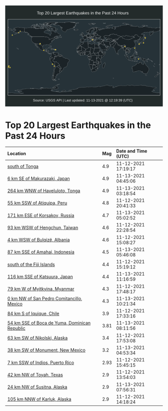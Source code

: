![Map](./map.png)

# Top 20 Largest Earthquakes in the Past 24 Hours

| Location | Mag | Date and Time (UTC) |
|:---|:---|:---|
| [south of Tonga](https://earthquake.usgs.gov/earthquakes/eventpage/us7000ftm9) | 4.9 | 11-12-2021 17:19:17 |
| [6 km SE of Makurazaki, Japan](https://earthquake.usgs.gov/earthquakes/eventpage/us7000ftrg) | 4.9 | 11-13-2021 04:45:06 |
| [264 km WNW of Haveluloto, Tonga](https://earthquake.usgs.gov/earthquakes/eventpage/us7000ftr1) | 4.9 | 11-13-2021 03:18:54 |
| [55 km SSW of Atiquipa, Peru](https://earthquake.usgs.gov/earthquakes/eventpage/us7000ftnk) | 4.8 | 11-12-2021 20:41:33 |
| [171 km ESE of Korsakov, Russia](https://earthquake.usgs.gov/earthquakes/eventpage/us7000ftrx) | 4.7 | 11-13-2021 05:02:52 |
| [93 km WSW of Hengchun, Taiwan](https://earthquake.usgs.gov/earthquakes/eventpage/us7000ftpi) | 4.6 | 11-12-2021 22:28:54 |
| [4 km WSW of Bulqizë, Albania](https://earthquake.usgs.gov/earthquakes/eventpage/us7000ftj6) | 4.6 | 11-12-2021 15:08:27 |
| [87 km SSE of Amahai, Indonesia](https://earthquake.usgs.gov/earthquakes/eventpage/us7000ftry) | 4.5 | 11-13-2021 05:46:08 |
| [south of the Fiji Islands](https://earthquake.usgs.gov/earthquakes/eventpage/us7000ftj9) | 4.4 | 11-12-2021 15:19:12 |
| [116 km SSE of Katsuura, Japan](https://earthquake.usgs.gov/earthquakes/eventpage/us7000ftt6) | 4.4 | 11-13-2021 11:16:59 |
| [79 km W of Myitkyina, Myanmar](https://earthquake.usgs.gov/earthquakes/eventpage/us7000ftmh) | 4.3 | 11-12-2021 17:48:17 |
| [0 km NW of San Pedro Comitancillo, Mexico](https://earthquake.usgs.gov/earthquakes/eventpage/us7000ftt4) | 4.3 | 11-13-2021 10:21:34 |
| [84 km S of Iquique, Chile](https://earthquake.usgs.gov/earthquakes/eventpage/us7000ftmc) | 3.9 | 11-12-2021 17:33:16 |
| [54 km SSE of Boca de Yuma, Dominican Republic](https://earthquake.usgs.gov/earthquakes/eventpage/pr2021317002) | 3.81 | 11-13-2021 08:11:56 |
| [63 km SW of Nikolski, Alaska](https://earthquake.usgs.gov/earthquakes/eventpage/us7000ftp2) | 3.4 | 11-12-2021 17:53:08 |
| [38 km SW of Monument, New Mexico](https://earthquake.usgs.gov/earthquakes/eventpage/us7000ftrh) | 3.2 | 11-13-2021 04:53:34 |
| [7 km SSW of Indios, Puerto Rico](https://earthquake.usgs.gov/earthquakes/eventpage/pr2021316012) | 2.93 | 11-12-2021 15:45:15 |
| [42 km NW of Toyah, Texas](https://earthquake.usgs.gov/earthquakes/eventpage/tx2021weoz) | 2.9 | 11-12-2021 13:54:03 |
| [24 km NW of Susitna, Alaska](https://earthquake.usgs.gov/earthquakes/eventpage/ak021ekdv47f) | 2.9 | 11-13-2021 07:56:31 |
| [105 km NNW of Karluk, Alaska](https://earthquake.usgs.gov/earthquakes/eventpage/ak021eiu9n4z) | 2.9 | 11-12-2021 14:18:24 |
